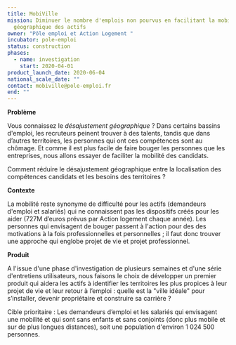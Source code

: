 ```yaml
---
title: MobiVille
mission: Diminuer le nombre d'emplois non pourvus en facilitant la mobilité
  géographique des actifs
owner: "Pôle emploi et Action Logement "
incubator: pole-emploi
status: construction
phases:
  - name: investigation
    start: 2020-04-01
product_launch_date: 2020-06-04
national_scale_date: ""
contact: mobiville@pole-emploi.fr
end: ""
---
```

**Problème** 

Vous connaissez le *désajustement géographique* ? Dans certains bassins d'emploi, les recruteurs peinent trouver à des talents, tandis que dans d’autres territoires, les personnes qui ont ces compétences sont au chômage. Et comme il est plus facile de faire bouger les personnes que les entreprises, nous allons essayer de faciliter la mobilité des candidats.

Comment réduire le désajustement géographique entre la localisation des compétences candidats et les besoins des territoires ?


**Contexte** 

La mobilité reste synonyme de difficulté pour les actifs (demandeurs d'emploi et salariés) qui ne connaissent pas les dispositifs créés pour les aider (727M d’euros prévus par Action logement chaque année). Les personnes qui envisagent de bouger passent à l'action pour des des motivations à la fois professionnelles et personnelles ; il faut donc trouver une approche qui englobe projet de vie et projet professionnel.


**Produit** 

A l'issue d'une phase d'investigation de plusieurs semaines et d'une série d'entretiens utilisateurs, nous faisons le choix de développer un premier produit qui aidera les actifs à identifier les territoires les plus propices à leur projet de vie et leur retour à l’emploi : quelle est la "ville idéale" pour s’installer, devenir propriétaire et construire sa carrière ?

Cible prioritaire : Les demandeurs d’emploi et les salariés qui envisagent une mobilité et qui sont sans enfants et sans conjoints (donc plus mobile et sur de plus longues distances), soit une population d'environ 1 024 500 personnes.
